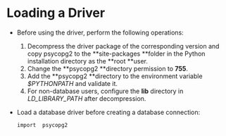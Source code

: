 # Loading a Driver<a name="EN-US_TOPIC_0000001080050160"></a>

-   Before using the driver, perform the following operations:
    1.  Decompress the driver package of the corresponding version and copy psycopg2 to the  **site-packages **folder in the Python installation directory as the  **root **user.
    2.  Change the  **psycopg2 **directory permission to  **755**.
    3.  Add the  **psycopg2 **directory to the environment variable  _$PYTHONPATH_  and validate it.
    4.  For non-database users, configure the  **lib**  directory in  _LD\_LIBRARY\_PATH_  after decompression.

-   Load a database driver before creating a database connection:

    ```
    import  psycopg2
    ```


